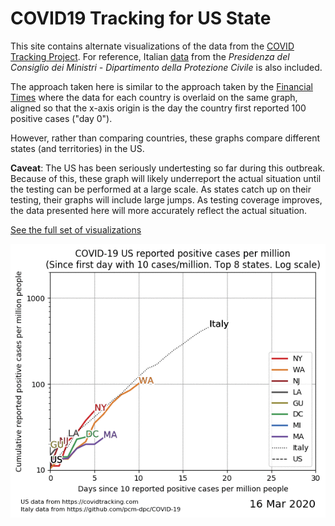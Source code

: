 # COVID19 Tracking for US State

This site contains alternate visualizations of the data from the
[COVID Tracking Project](https://covidtracking.com/). For reference,
Italian [data](https://github.com/pcm-dpc/COVID-19) from the
_Presidenza del Consiglio dei Ministri - Dipartimento della Protezione Civile_
is also included.

The approach taken here is similar to the approach taken by the
[Financial Times](https://www.ft.com/content/a26fbf7e-48f8-11ea-aeb3-955839e06441)
where the data for each country is overlaid on the same graph, aligned so that the
x-axis origin is the day the country first reported 100 positive cases ("day 0").

However, rather than comparing countries, these graphs compare different states
(and territories) in the US.

**Caveat**: The US has been seriously undertesting so far during this outbreak.
Because of this, these graph will likely underreport the actual situation until the
testing can be performed at a large scale. As states catch up on their testing, their
graphs will include large jumps. As testing coverage improves, the data presented here
will more accurately reflect the actual situation.

[See the full set of visualizations](https://garykac.github.io/covid19/)

<img src="cases-norm/cases-log.gif" />
